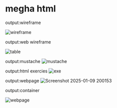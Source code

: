 # megha html
output:wireframe

![wireframe](https://github.com/user-attachments/assets/3d084e29-e684-4a4a-b513-5b2c2e4247cf)

output:web wireframe

![table](https://github.com/user-attachments/assets/a157cc97-ec00-4249-ae21-e0403da9299c)

output:mustache
![mustache](https://github.com/user-attachments/assets/9506aa76-14da-4e09-aa51-7ce16d3ce714)

output:html exercies
![exe](https://github.com/user-attachments/assets/f5a9d18b-d193-48a8-8f2e-1d583fdd44fb)

output:webpage
![Screenshot 2025-01-09 200153](https://github.com/user-attachments/assets/9b67af7a-9632-4c6a-8688-66efe285f4ce)

output:container

![webpage](https://github.com/user-attachments/assets/b93c0ab4-2463-4d2f-bd37-71c3f2647185)

